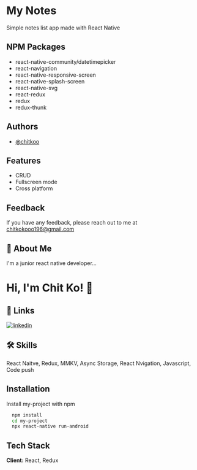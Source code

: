 
# My Notes

Simple notes list app made with React Native


## NPM Packages

- react-native-community/datetimepicker
- react-navigation
- react-native-responsive-screen
- react-native-splash-screen
- react-native-svg
- react-redux
- redux
- redux-thunk


## Authors

- [@chitkoo](https://github.com/chitkoo)


## Features

- CRUD
- Fullscreen mode
- Cross platform


## Feedback

If you have any feedback, please reach out to me at chitkokooo196@gmail.com


## 🚀 About Me
I'm a junior react native developer...


# Hi, I'm Chit Ko! 👋


## 🔗 Links

[![linkedin](https://img.shields.io/badge/linkedin-0A66C2?style=for-the-badge&logo=linkedin&logoColor=white)](https://www.linkedin.com/in/chit-ko-92a8921ab/)



## 🛠 Skills
React Naitve, Redux, MMKV, Async Storage, React Nvigation, Javascript, 
Code push
## Installation

Install my-project with npm

```bash
  npm install 
  cd my-project
  npx react-native run-android
```
    
## Tech Stack

**Client:** React, Redux


